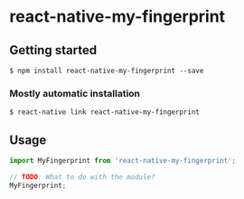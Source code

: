 # react-native-my-fingerprint

## Getting started

`$ npm install react-native-my-fingerprint --save`

### Mostly automatic installation

`$ react-native link react-native-my-fingerprint`

## Usage
```javascript
import MyFingerprint from 'react-native-my-fingerprint';

// TODO: What to do with the module?
MyFingerprint;
```
